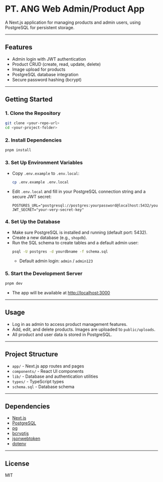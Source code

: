 # PT. ANG Web Admin/Product App

A Next.js application for managing products and admin users, using PostgreSQL for persistent storage.

---

## Features
- Admin login with JWT authentication
- Product CRUD (create, read, update, delete)
- Image upload for products
- PostgreSQL database integration
- Secure password hashing (bcrypt)

---

## Getting Started

### 1. **Clone the Repository**
```sh
git clone <your-repo-url>
cd <your-project-folder>
```

### 2. **Install Dependencies**
```sh
pnpm install
```

### 3. **Set Up Environment Variables**
- Copy `.env.example` to `.env.local`:
  ```sh
  cp .env.example .env.local
  ```
- Edit `.env.local` and fill in your PostgreSQL connection string and a secure JWT secret:
  ```env
  POSTGRES_URL="postgresql://postgres:yourpassword@localhost:5432/yourdbname"
  JWT_SECRET="your-very-secret-key"
  ```

### 4. **Set Up the Database**
- Make sure PostgreSQL is installed and running (default port: 5432).
- Create a new database (e.g., `shopdb`).
- Run the SQL schema to create tables and a default admin user:
  ```sh
  psql -U postgres -d yourdbname -f schema.sql
  ```
  - Default admin login: `admin` / `admin123`

### 5. **Start the Development Server**
```sh
pnpm dev
```
- The app will be available at [http://localhost:3000](http://localhost:3000)

---

## Usage
- Log in as admin to access product management features.
- Add, edit, and delete products. Images are uploaded to `public/uploads`.
- All product and user data is stored in PostgreSQL.

---

## Project Structure
- `app/` - Next.js app routes and pages
- `components/` - React UI components
- `lib/` - Database and authentication utilities
- `types/` - TypeScript types
- `schema.sql` - Database schema

---

## Dependencies
- [Next.js](https://nextjs.org/)
- [PostgreSQL](https://www.postgresql.org/)
- [pg](https://www.npmjs.com/package/pg)
- [bcryptjs](https://www.npmjs.com/package/bcryptjs)
- [jsonwebtoken](https://www.npmjs.com/package/jsonwebtoken)
- [dotenv](https://www.npmjs.com/package/dotenv)

---

## License
MIT 